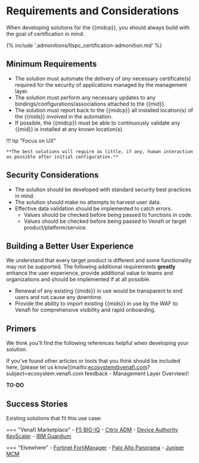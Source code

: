 # Requirements and Considerations

When developing solutions for the {{midcp}}, you should always build with the goal of certification in mind.

{% include '.admonitions/tlspc_certification-admonition.md' %}

## Minimum Requirements 

- The solution must automate the delivery of *any* necessary certificate(s) required for the security of applications managed by the management layer.
- The solution must perform any necessary updates to any bindings/configurations/associations attached to the {{mid}}.
- The solution must report back to the {{midcp}} all installed location(s) of the {{mids}} involved in the automation.
- If possible, the {{midcp}} must be able to continuously validate any {{mid}} is installed at any known location(s).

!!! tip "Focus on UX"

    **The best solutions will require as little, if any, human interaction as possible after initial configuration.**

## Security Considerations

- The solution should be developed with standard security best practices in mind.
- The solution should make no attempts to harvest user data.
- Effective data validation should be implemented to catch errors.
    - Values should be checked before being passed to functions in code.
    - Values should be checked before being passed to Venafi or target product/platform/service.
    
## Building a Better User Experience

We understand that every target product is different and some functionality may not be supported.
The following additional requirements **greatly** enhance the user experience, provide additional value to teams and organizations and should be implemented if at all possible. 

- Renewal of any existing {{mids}} in use would be transparent to end users and not cause any downtime.
- Provide the ability to import existing {{mids}} in use by the WAF to Venafi for comprehensive visibility and rapid onboarding.

## Primers
We think you'll find the following references helpful when developing your solution.

If you've found other articles or tools that you think should be included here, [please let us know](mailto:ecosystem@venafi.com?subject=ecosystem.venafi.com feedback - Management Layer Overview)!

**TO-DO**

## Success Stories

Existing solutions that fit this use case:

=== "Venafi Marketplace"
    - [F5 BIG-IQ](https://marketplace.venafi.com/ui/xchange-marketplace-app/620d2d6ed419fb06a5c5bd36/solution/620d4f3fd419fb06a5c5bd48)
    - [Citrix ADM](https://marketplace.venafi.com/ui/xchange-marketplace-app/620d2d6ed419fb06a5c5bd36/solution/6297c40d7550f2ee553cf27e)
    - [Device Authority KeyScaler](https://marketplace.venafi.com/ui/xchange-marketplace-app/620d2d6ed419fb06a5c5bd36/solution/629430e57550f2ee553cf23a)
    - [IBM Guardium](https://marketplace.venafi.com/ui/xchange-marketplace-app/620d2d6ed419fb06a5c5bd36/solution/629961657550f2ee553cf28c)

=== "Elsewhere"
    - [Fortinet FortiManager](https://www.fortinet.com/products/management/fortimanager)
    - [Palo Alto Panorama](https://www.paloaltonetworks.com/network-security/panorama)
    - [Juniper MCM](https://www.juniper.net/documentation/us/en/software/jatp/jatp-quickstart/topics/concept/jatp-manager-of-central-managers-mcm.html)